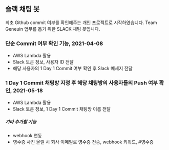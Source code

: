 
## 슬랙 채팅 봇
최초 Github commit 여부를 확인해주는 개인 프로젝트로 시작하였습니다. 
Team Geneuin 업무를 돕기 위한 SLACK 채팅 봇입니다. 

### 단순 Commit 여부 확인 기능, 2021-04-08
- AWS Lambda 활용
- Slack 토큰 정보, 사용자 ID 전달
- 해당 사용자의 1 Day 1 Commit 여부 확인 후 Slack 메세지 전달

### 1 Day 1 Commit 채팅방 지정 후 해당 채팅방의 사용자들의 Push 여부 확인, 2021-05-18
- AWS Lambda 활용
- Slack 토큰 정보, 1 Day 1 Commit 채팅방 이름 전달

##### 기타 추가할 기능
- webhook 연동
- 영수증 사진 올릴 시 회사 이메일로 영수증 전송, webhook 키워드, #영수증